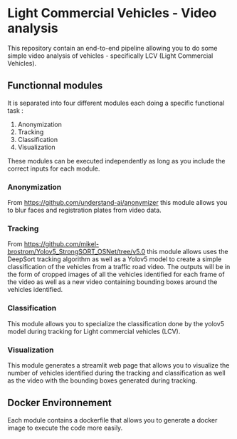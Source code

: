# Light Commercial Vehicles - Video analysis

This repository contain an end-to-end pipeline allowing you to do some simple video analysis of vehicles - specifically LCV (Light Commercial Vehicles).

## Functionnal modules
It is separated into four different modules each doing a specific functional task :
1. Anonymization 
2. Tracking
3. Classification 
4. Visualization

These modules can be executed independently as long as you include the correct inputs for each module.
### Anonymization 
From https://github.com/understand-ai/anonymizer this module allows you to blur faces and registration plates from video data. 

### Tracking 
From https://github.com/mikel-brostrom/Yolov5_StrongSORT_OSNet/tree/v5.0 this module allows uses the DeepSort tracking algorithm as well as a Yolov5 model to create a simple classification of the vehicles from a traffic road video. The outputs will be in the form of cropped images of all the vehicles identified for each frame of the video as well as a new video containing bounding boxes around the vehicles identified.

### Classification
This module allows you to specialize the classification done by the yolov5 model during tracking for Light commercial vehicles (LCV).

### Visualization
This module generates a streamlit web page that allows you to visualize the number of vehicles identified during the tracking and classification as well as the video with the bounding boxes generated during tracking.

## Docker Environnement

Each module contains a dockerfile that allows you to generate a docker image to execute the code more easily.
